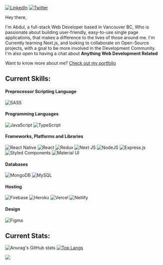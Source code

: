 [![LinkedIn](https://img.shields.io/badge/abdul_farhan-%230077B5.svg?style=for-the-badge&logo=linkedin&logoColor=white)](https://www.linkedin.com/in/abdul-farhan/)
[![Twitter](https://img.shields.io/badge/-@F__Abdul-%231DA1F2.svg?style=for-the-badge&logo=Twitter&logoColor=white)](https://twitter.com/F__Abdul)

Hey there,

I'm Abdul, a full-stack Web Developer based in Vancouver BC, Who is passionate about building user-friendly, easy-to-use single page applications, that makes a difference to the lives of those around me. I'm Currently learning Next.js, and looking to collaborate on Open-Source projects, with a goal to be more involved in the Development Community. I'm also open to having a chat about **Anything Web Development Related**

Want to know more about me? [Check out my portfolio](https://www.abdulfarhan.com)

## Current Skills:


#### Preprocessor Scripting Language

![SASS](https://img.shields.io/badge/SASS-hotpink.svg?style=for-the-badge&logo=SASS&logoColor=white)


#### Programming Languages

![JavaScript](https://img.shields.io/badge/javascript-%23323330.svg?style=for-the-badge&logo=javascript&logoColor=%23F7DF1E)
![TypeScript](https://img.shields.io/badge/typescript-%23007ACC.svg?style=for-the-badge&logo=typescript&logoColor=white)

#### Frameworks, Platforms and Libraries

![React Native](https://img.shields.io/badge/react_native-%2320232a.svg?style=for-the-badge&logo=react&logoColor=%2361DAFB)
![React](https://img.shields.io/badge/react-%2320232a.svg?style=for-the-badge&logo=react&logoColor=%2361DAFB)
![Redux](https://img.shields.io/badge/redux-%23593d88.svg?style=for-the-badge&logo=redux&logoColor=white)
![Next JS](https://img.shields.io/badge/Next-black?style=for-the-badge&logo=next.js&logoColor=white)
![NodeJS](https://img.shields.io/badge/node.js-6DA55F?style=for-the-badge&logo=node.js&logoColor=white)
![Express.js](https://img.shields.io/badge/express.js-%23404d59.svg?style=for-the-badge&logo=express&logoColor=%2361DAFB)
![Styled Components](https://img.shields.io/badge/styled--components-DB7093?style=for-the-badge&logo=styled-components&logoColor=white)
![Material UI](https://img.shields.io/badge/materialui-%230081CB.svg?style=for-the-badge&logo=material-ui&logoColor=white)

#### Databases

![MongoDB](https://img.shields.io/badge/MongoDB-%234ea94b.svg?style=for-the-badge&logo=mongodb&logoColor=white)
![MySQL](https://img.shields.io/badge/mysql-%2300f.svg?style=for-the-badge&logo=mysql&logoColor=white)

#### Hosting

![Firebase](https://img.shields.io/badge/firebase-%23039BE5.svg?style=for-the-badge&logo=firebase)
![Heroku](https://img.shields.io/badge/heroku-%23430098.svg?style=for-the-badge&logo=heroku&logoColor=white)
![Vercel](https://img.shields.io/badge/vercel-%23000000.svg?style=for-the-badge&logo=vercel&logoColor=white)
![Netlify](https://img.shields.io/badge/netlify-%23000000.svg?style=for-the-badge&logo=netlify&logoColor=#00C7B7)

#### Design

![Figma](https://img.shields.io/badge/figma-%23F24E1E.svg?style=for-the-badge&logo=figma&logoColor=white)


## Current Stats:

![Anurag's GitHub stats](https://github-readme-stats.vercel.app/api?username=fabdul88&show_icons=true&theme=city_lights)
[![Top Langs](https://github-readme-stats.vercel.app/api/top-langs/?username=fabdul88&layout=compact&theme=city_lights)](https://github.com/fabdul88/github-readme-stats)

![](https://komarev.com/ghpvc/?username=fabdul88&style=flat-square)
